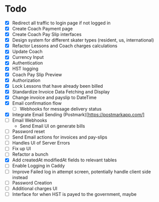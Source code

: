 # Todo

- [x] Redirect all traffic to login page if not logged in
- [x] Create Coach Payment page
- [x] Create Coach Pay Slip interfaces
- [x] Design system for different skater types (resident, us, international)
- [x] Refactor Lessons and Coach charges calculations
- [x] Update Coach
- [x] Currency Input
- [x] Authentication
- [x] HST logging
- [x] Coach Pay Slip Preview
- [x] Authorization
- [x] Lock Lessons that have already been billed
- [x] Standardize Invoice Data Fetching and Display
- [x] Change invoice and payslip to DateTime
- [x] Email confirmation flow
  - [ ] Webhooks for message delivery status
- [x] Integrate Email Sending (Postmark)[https://postmarkapp.com/]
- [ ] Email Webhooks
  - Send Email UI on generate bills
- [ ] Password reset
- [ ] Send Email actions for invoices and pay-slips
- [ ] Handles UI of Server Errors
- [ ] Fix up UI
- [ ] Refactor a bunch
- [x] Add createdAt modifiedAt fields to relevant tables
- [ ] Enable Logging in Caddy
- [ ] Improve Failed log in attempt screen, potentially handle client side instead
- [ ] Password Creation
- [ ] Additional charges UI
- [ ] Interface for when HST is payed to the government, maybe
